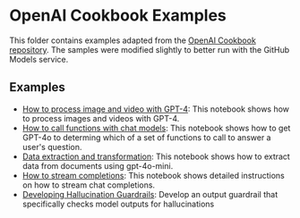 # OpenAI Cookbook Examples

This folder contains examples adapted from the [OpenAI Cookbook repository](https://github.com/openai/openai-cookbook).
The samples were modified slightly to better run with the GitHub Models service.

## Examples

- [How to process image and video with GPT-4](how_to_process_image_and_video_with_gpt4o.ipynb): This notebook shows how to process images and videos with GPT-4.
- [How to call functions with chat models](How_to_call_functions_with_chat_models.ipynb): This notebook shows how to get GPT-4o to determing which of a set of functions to call to answer a user's question.
- [Data extraction and transformation](Data_extraction_transformation.ipynb): This notebook shows how to extract data from documents using gpt-4o-mini.
- [How to stream completions](How_to_stream_completions.ipynb): This notebook shows detailed instructions on how to stream chat completions.
- [Developing Hallucination Guardrails](Developing_hallucination_guardrails.ipynb): Develop an output guardrail that specifically checks model outputs for hallucinations
